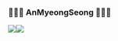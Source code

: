 ### 👋👋👋 AnMyeongSeong 👋👋👋

<img src="https://img.shields.io/badge/Kotlin-3766AB?style=flat-square&logo=Python&logoColor=white"/><img src="https://img.shields.io/badge/Java-3766AB?style=flat-square&logo=Python&logoColor=white"/>
